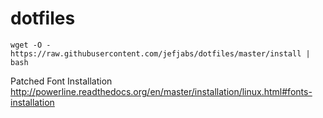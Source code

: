 # dotfiles

```shell
wget -O - https://raw.githubusercontent.com/jefjabs/dotfiles/master/install | bash
```

Patched Font Installation
http://powerline.readthedocs.org/en/master/installation/linux.html#fonts-installation
